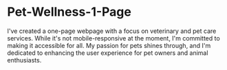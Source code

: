 # Pet-Wellness-1-Page
I've created a one-page webpage with a focus on veterinary and pet care services. While it's not mobile-responsive at the moment, I'm committed to making it accessible for all. My passion for pets shines through, and I'm dedicated to enhancing the user experience for pet owners and animal enthusiasts.
